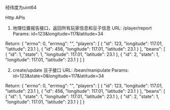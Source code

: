 经纬度为uint64

Http APIs   
1. 地理位置报告接口，返回所有玩家信息和豆子信息
URL: /player/report
Params: id=123&longitude=117&latitude=34

Return: 
{
    "errno": 0,
     "errmsg": "",
     "players": [
     {
         "id": 123,
         "longitude": 117.01,
         "latitude": 23.1
     },
     {
         "id": 456,
         "longitude": 117.01,
         "latitude": 23.1
     }
     ],
     "beans": [
     {
         "id": 1,
         "state": 1,
         "longitude": 117.01,
         "latitude": 23.1
     },
     {
         "id": 2,
         "state": 1,
         "longitude": 117.01,
         "latitude": 23.1
     }
     ]
}

2. create/update 豆子接口
URL: /bean/manipulate
Params: id=123&state=0&longitude=117&latitude=34

Return: 
{
    "errno": 0,
     "errmsg": "",
     "players": [
     {
         "id": 123,
         "longitude": 117.01,
         "latitude": 23.1
     },
     {
         "id": 456,
         "longitude": 117.01,
         "latitude": 23.1
     }
     ],
     "beans": [
     {
         "id": 1,
         "state": 1,
         "longitude": 117.01,
         "latitude": 23.1
     },
     {
         "id": 2,
         "state": 1,
         "longitude": 117.01,
         "latitude": 23.1
     }
     ]
}
